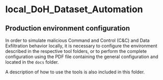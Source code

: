 # local_DoH_Dataset_Automation

## Production environment configuration

In order to simulate malicious Command and Control (C&C) and Data Exfiltration behavior locally, it is necessary to configure the environment described in the respective tool folders, or to perform the complete configuration using the PDF file containing the general configuration and located in the `docs` folder.

A description of how to use the tools is also included in this folder.